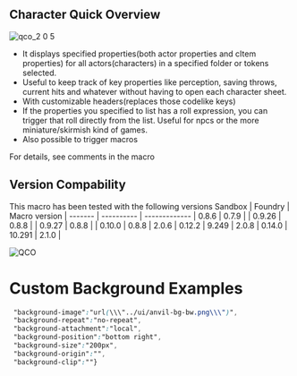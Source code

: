 ## Character Quick Overview
![qco_2 0 5](https://user-images.githubusercontent.com/81265884/117086377-a9092280-ad4c-11eb-810e-fa43ccb6314f.PNG)
- It displays specified properties(both actor properties and cItem properties) for all actors(characters) in a specified folder or tokens selected. 
- Useful to keep track of key properties like perception, saving throws, current hits 
and whatever without having to open each character sheet.
- With customizable headers(replaces those codelike keys)
- If the properties you specified to list has a roll expression, you can trigger that roll directly from the list. Useful for npcs or the more miniature/skirmish kind of games.
- Also possible to trigger macros

For details, see comments in the macro

## Version Compability
This macro has been tested with the following versions
Sandbox  | Foundry     | Macro version |
-------  | ----------  | ------------- |
0.8.6    | 0.7.9       |               |
0.9.26   | 0.8.8       |               |
0.9.27   | 0.8.8       |               |
0.10.0   | 0.8.8       | 2.0.6         |
0.12.2   | 9.249       | 2.0.8         |
0.14.0   | 10.291      | 2.1.0         |



![QCO](https://user-images.githubusercontent.com/81265884/113228274-c43bca80-9294-11eb-951b-a43fddcc05c8.gif)

# Custom Background Examples
```css {"background-color":"orange",
 "background-image":"url(\\\"../ui/anvil-bg-bw.png\\\")",      
 "background-repeat":"no-repeat",
 "background-attachment":"local",
 "background-position":"bottom right",
 "background-size":"200px",
 "background-origin":"",
 "background-clip":""}
```
 
 
 


